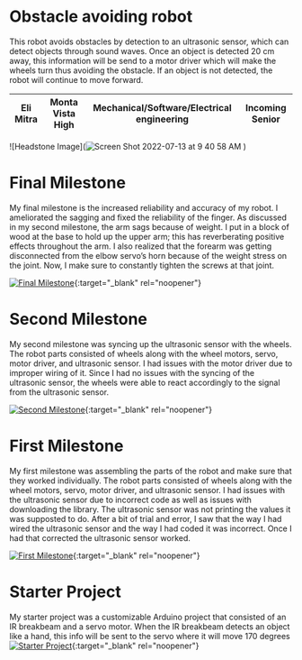 ﻿# Obstacle avoiding robot
This robot avoids obstacles by detection to an ultrasonic sensor, which can detect objects through sound waves. Once an object is detected 20 cm away, this information will be send to a motor driver which will make the wheels turn thus avoiding the obstacle. If an object is not detected, the robot will continue to move forward.

| Eli Mitra | Monta Vista High | Mechanical/Software/Electrical engineering | Incoming Senior |
|:--:|:--:|:--:|:--:|

![Headstone Image](![Screen Shot 2022-07-13 at 9 40 58 AM](https://user-images.githubusercontent.com/69122710/178787027-1a4b4926-12e6-4ac9-abe9-018458be392d.png)
)
  
# Final Milestone
My final milestone is the increased reliability and accuracy of my robot. I ameliorated the sagging and fixed the reliability of the finger. As discussed in my second milestone, the arm sags because of weight. I put in a block of wood at the base to hold up the upper arm; this has reverberating positive effects throughout the arm. I also realized that the forearm was getting disconnected from the elbow servo’s horn because of the weight stress on the joint. Now, I make sure to constantly tighten the screws at that joint. 

[![Final Milestone](https://res.cloudinary.com/marcomontalbano/image/upload/v1612573869/video_to_markdown/images/youtube--F7M7imOVGug-c05b58ac6eb4c4700831b2b3070cd403.jpg )](https://www.youtube.com/watch?v=F7M7imOVGug&feature=emb_logo "Final Milestone"){:target="_blank" rel="noopener"}

# Second Milestone
My second milestone was syncing up the ultrasonic sensor with the wheels. The robot parts consisted of wheels along with the wheel motors, servo, motor driver, and ultrasonic sensor. I had issues with the motor driver due to improper wiring of it. Since I had no issues with the syncing of the ultrasonic sensor, the wheels were able to react accordingly to the signal from the ultrasonic sensor.

[![Second Milestone](https://i3.ytimg.com/vi/SMfc3sqW4As/maxresdefault.jpg)](https://www.youtube.com/watch?v=SMfc3sqW4As){:target="_blank" rel="noopener"}
# First Milestone
  

My first milestone was assembling the parts of the robot and make sure that they worked individually. The robot parts consisted of wheels along with the wheel motors, servo, motor driver, and ultrasonic sensor. I had issues with the ultrasonic sensor due to incorrect code as well as issues with downloading the library. The ultrasonic sensor was not printing the values it was supposted to do. After a bit of trial and error, I saw that the way I had wired the ultrasonic sensor and the way I had coded it was incorrect. Once I had that corrected the ultrasonic sensor worked.

[![First Milestone](http://i3.ytimg.com/vi/wvDvka75ShQ/hqdefault.jpg)](https://www.youtube.com/watch?v=wvDvka75ShQ "First milestone"){:target="_blank" rel="noopener"}
# Starter Project

My starter project was a customizable Arduino project that consisted of an IR breakbeam and a servo motor. When the IR breakbeam detects an object like a hand, this info will be sent to the servo where it will move 170 degrees
[![Starter Project](https://user-images.githubusercontent.com/69122710/174345371-3a62341b-28e7-43f3-bd80-5abbd103eb37.png)](https://www.youtube.com/watch?v=yVBOp2GziYg "Starter Project"){:target="_blank" rel="noopener"}
